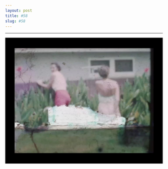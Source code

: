```yaml
---
layout: post
title: #58
slug: #58
---
```

---
<p class="description" style="text-align: center;">
<img src="/assets/danilo-luna-archives-21.jpg" />
  <br>
  <br>
